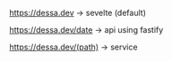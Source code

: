 https://dessa.dev -> sevelte (default)

https://dessa.dev/date -> api using fastify

https://dessa.dev/(path) -> service
